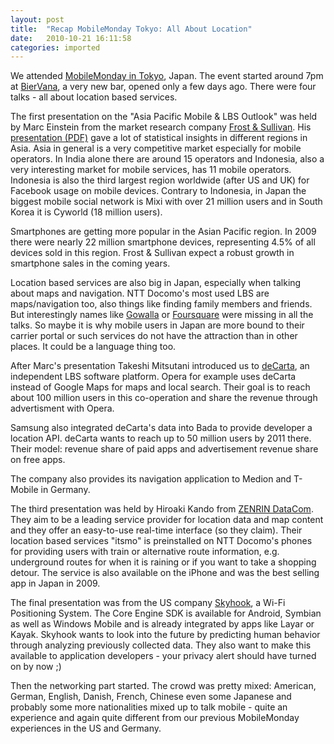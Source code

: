 ```yaml
---
layout: post
title:  "Recap MobileMonday Tokyo: All About Location"
date:   2010-10-21 16:11:58
categories: imported
---
```

<p class="MsoNormal">
  We attended <a href="http://www.mobilemonday.jp/10/2010/momo-tokyo-october-18th-all-about-location.html">MobileMonday in Tokyo</a>, Japan. The event started around 7pm at <a href="http://biervana.com/en/">BierVana</a>, a very new bar, opened only a few days ago. There were four talks - all about location based services.
</p>

<p class="MsoNormal">
  The first presentation on the "Asia Pacific Mobile & LBS Outlook" was held by Marc Einstein from the market research company <a href="http://www.frost.com/prod/servlet/frost-home.pag">Frost & Sullivan</a>. His <a href="http://www.mobilemonday.jp/presentations/frost.pdf">presentation (PDF)</a> gave a lot of statistical insights in different regions in Asia. Asia in general is a very competitive market especially for mobile operators. In India alone there are around 15 operators and Indonesia, also a very interesting market for mobile services, has 11 mobile operators. Indonesia is also the third largest region worldwide (after US and UK)<span> </span>for Facebook usage on mobile devices. Contrary to Indonesia, in Japan the biggest mobile social network is Mixi with over 21 million users and in South Korea it is Cyworld (18 million users).
</p>

<p class="MsoNormal">
  Smartphones are getting more popular in the Asian Pacific region. In 2009 there were nearly 22 million smartphone devices, representing 4.5% of all devices sold in this region. Frost & Sullivan expect a robust growth in smartphone sales in the coming years.<!--more-->
</p>

<p class="MsoNormal">
  Location based services are also big in Japan, especially when talking about maps and navigation. NTT Docomo's most used LBS are maps/navigation too, also things like finding family members and friends. But interestingly names like <a href="http://gowalla.com/">Gowalla</a> or <a href="http://foursquare.com/">Foursquare</a> were missing in all the talks. So maybe it is why mobile users in Japan are more bound to their carrier portal or such services do not have the attraction than in other places. It could be a language thing too.
</p>

<p class="MsoNormal">
  After Marc's presentation Takeshi Mitsutani introduced us to <a href="http://www.decarta.com/">deCarta</a>, an independent LBS software platform. Opera for example uses deCarta instead of Google Maps for maps and local search. Their goal is to reach about 100 million users in this co-operation and share the revenue through advertisment with Opera.
</p>

<p class="MsoNormal">
  Samsung also integrated deCarta's data into Bada to provide developer a location API. deCarta wants to reach up to 50 million users by 2011 there. Their model: revenue share of paid apps and advertisement revenue share on free apps.
</p>

<p class="MsoNormal">
  The company also provides its navigation application to Medion and T-Mobile in Germany.
</p>

<p class="MsoNormal">
  The third presentation was held by Hiroaki Kando from <a href="http://www.zenrin-datacom.net/">ZENRIN DataCom</a>. They aim to be a leading service provider for location data and map content and they offer an easy-to-use real-time interface (so they claim). Their location based services "itsmo" is preinstalled on NTT Docomo's phones for providing users with train or alternative route information, e.g. underground routes for when it is raining or if you want to take a shopping detour. The service is also available on the iPhone and was the best selling app in Japan in 2009.
</p>

<p class="MsoNormal">
  The final presentation was from the US company <a href="http://www.skyhookwireless.com/">Skyhook</a>, a Wi-Fi Positioning System. The Core Engine SDK is available for Android, Symbian as well as Windows Mobile and is already integrated by apps like Layar or Kayak. Skyhook wants to look into the future by predicting human behavior through analyzing previously collected data. They also want to make this available to application developers - your privacy alert should have turned on by now ;)
</p>

<p class="MsoNormal">
  Then the networking part started. The crowd was pretty mixed: American, German, English, Danish, French, Chinese even some Japanese and probably some more nationalities mixed up to talk mobile - quite an experience and again quite different from our previous MobileMonday experiences in the US and Germany.
</p>

<p class="MsoNormal">
  <span> </span>
</p>